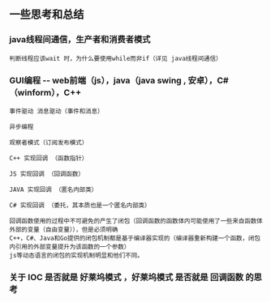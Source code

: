 ﻿
## 一些思考和总结


### java线程间通信，生产者和消费者模式

	判断线程应该wait 时，为什么要使用while而非if（详见 java线程间通信）




### GUI编程  -- web前端（js），java（java swing , 安卓），C#（winform），C++
	
	事件驱动 消息驱动（事件和消息） 

	异步编程

	观察者模式（订阅发布模式）

	C++ 实现回调 （函数指针）

	JS 实现回调 （回调函数）

	JAVA 实现回调 （匿名内部类）

	C# 实现回调 （委托，其本质也是一个匿名内部类）

	回调函数使用的过程中不可避免的产生了闭包（回调函数的函数体内可能使用了一些来自函数体外部的变量（自由变量）），但是必须明确
	C++，C#、Java和Go提供的闭包机制都是基于编译器实现的（编译器重新构建一个函数，闭包内引用的外部变量提升为该函数的一个参数）
	js等动态语言的闭包的实现机制明显和他们不同。


### 关于 IOC 是否就是 好莱坞模式 ，好莱坞模式 是否就是 回调函数 的思考
